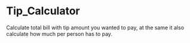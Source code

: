 # Tip_Calculator
Calculate total bill with tip amount you wanted to pay, at the same it also calculate how much per person has to pay.
